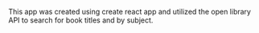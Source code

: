 This app was created using create react app and utilized the open library API to search for book titles and by subject.

